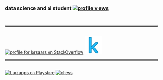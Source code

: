 ### data science and ai student <a href='https://github.com/larsaars'><img alt='profile views' src='https://komarev.com/ghpvc/?username=larsaars&style=flat&labelColor=black&logo=github&label=PROFILE+VIEWS&color=29bf12' height='28'/></a>
<br>
<hr style="border:2px solid gray"> </hr>
<br>
<a href="https://stackoverflow.com/users/5899585/larsaars"><img src="https://stackexchange.com/users/flair/7799666.png" width="208" height="58" alt="profile for larsaars on StackOverflow" title="profile for larsaars on StackOverflow" /></a> <a href="https://www.kaggle.com/sralsmirnow/"><img src="https://raw.githubusercontent.com/larsaars/larsaars/main/kaggle_icon.png" width="58" height="58" alt="kaggle" title="kaggle" /></a>
<br>
<hr style="border:2px solid gray"> </hr>
<br>
<a href='https://play.google.com/store/apps/developer?id=Lurzapps&pcampaignid=pcampaignidMKT-Other-global-all-co-prtnr-py-PartBadge-Mar2515-1'><img alt='Lurzapps on Playstore' src='https://play.google.com/intl/en_us/badges/static/images/badges/en_badge_web_generic.png' title="Lurzapps on Playstore" height="58"/></a> <a href="https://chess-45a81.web.app/#/"><img src="https://chess-45a81.web.app/favicon.png" width="58" height="58" alt="chess" title="chess" /></a>
